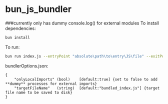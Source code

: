 # bun_js_bundler
###currently only has dummy console.log() for external modules
To install dependencies:

```bash
bun install
```

To run:

```bash
bun run index.js --entryPoint "absolute\path\to\entry\JS\file" --exitPoint "absolute\path\to\target\directory"
```

bundlerOptions.json:
```
{
    "onlyLocalImports" (bool)    [default:true] {set to false to add **dummy** processes for external imports}
    "targetFileName"   (string)  [default:"bundled_index.js"] {target file name to be saved to disk}
}
```
